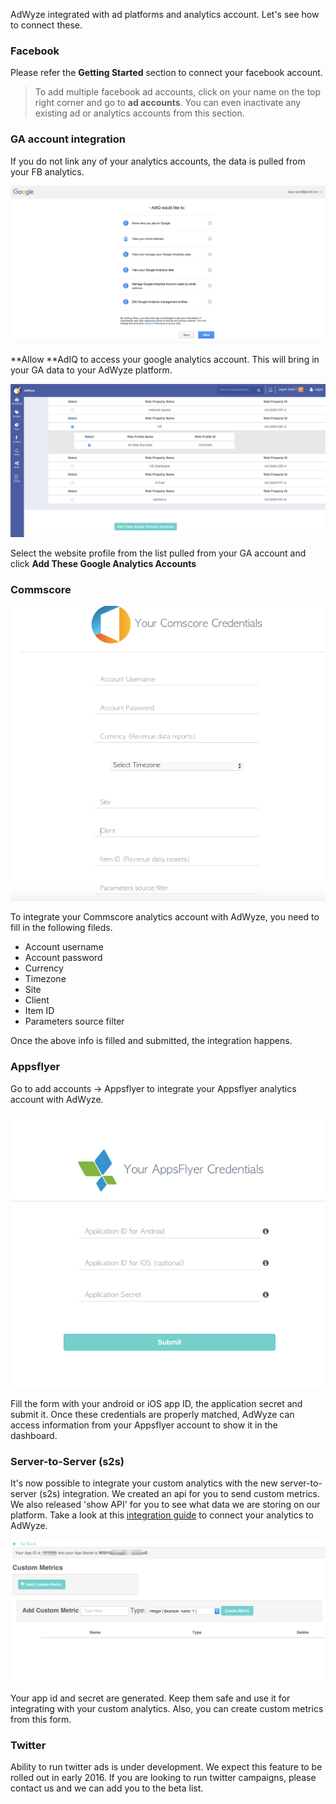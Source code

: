 AdWyze integrated with ad platforms and analytics account. Let's see how to connect these.

### Facebook
Please refer the **Getting Started** section to connect your facebook account.

> To add multiple facebook ad accounts, click on your name on the top right corner and go to **ad accounts**.
> You can even inactivate any existing ad or analytics accounts from this section.


### GA account integration
If you do not link any of your analytics accounts, the data is pulled from your FB analytics.

![Screenshot](img/add-ga1.png)

**Allow **AdIQ to access your google analytics account. This will bring in your GA data to your AdWyze platform.


![Screenshot](img/add-ga2.png)

Select the website profile from the list pulled from your GA account and click **Add These Google Analytics Accounts**



### Commscore

![Screenshot](img/add-commScore.png)

To integrate your Commscore analytics account with AdWyze, you need to fill in the following fileds.

- Account username
- Account password
- Currency 
- Timezone
- Site
- Client
- Item ID
- Parameters source filter

Once the above info is filled and submitted, the integration happens. 


### Appsflyer

Go to add accounts -> Appsflyer to integrate your Appsflyer analytics account with AdWyze. 

![Screenshot](img/add-appsFlyer.png)


Fill the form with your android or iOS app ID, the application secret and submit it. Once these credentials are properly matched, AdWyze 
can access information from your Appsflyer account to show it in the dashboard.


### Server-to-Server (s2s)

It's now possible to integrate your custom analytics with the new server-to-server (s2s) integration. We created an api for you to send custom metrics. We also released 'show API' for you to see what data we are storing on our platform. Take a look at this [integration guide](https://platform.adwyze.com/docs/v1/index.html) to connect your analytics to AdWyze. 

![Screenshot](img/add-s2s.png)

Your app id and secret are generated. Keep them safe and use it for integrating with your custom analytics. Also, you can create custom metrics from this form.


### Twitter
Ability to run twitter ads is under development. We expect this feature to be rolled out in early 2016. If you are looking to run twitter campaigns, please contact us and we can add you to the beta list.